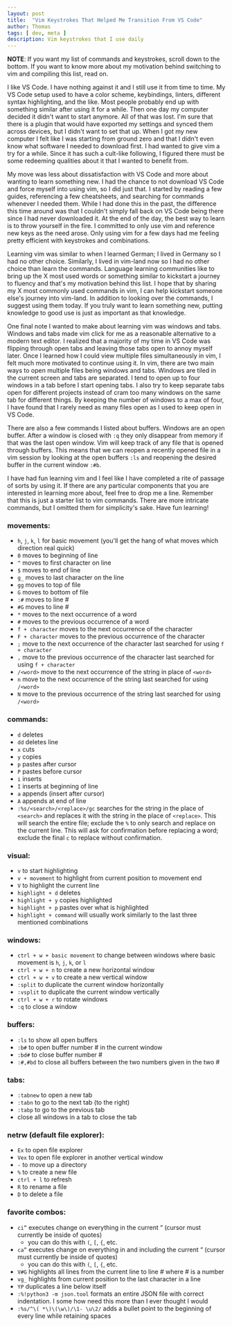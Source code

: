 ```yaml
---
layout: post
title:  "Vim Keystrokes That Helped Me Transition From VS Code"
author: Thomas
tags: [ dev, meta ]
description: Vim keystrokes that I use daily
---
```


**NOTE**: If you want my list of commands and keystrokes, scroll down to the bottom. If you want to know more about my motivation behind switching to vim and compiling this list, read on.

I like VS Code. I have nothing against it and I still use it from time to time. My VS Code setup used to have a color scheme, keybindings, linters, different syntax highlighting, and the like. Most people probably end up with something similar after using it for a while. Then one day my computer decided it didn't want to start anymore. All of that was lost. I'm sure that there is a plugin that would have exported my settings and synced them across devices, but I didn't want to set that up. When I got my new computer I felt like I was starting from ground zero and that I didn't even know what software I needed to download first. I had wanted to give vim a try for a while. Since it has such a cult-like following, I figured there must be some redeeming qualities about it that I wanted to benefit from.

My move was less about dissatisfaction with VS Code and more about wanting to learn something new. I had the chance to not download VS Code and force myself into using vim, so I did just that. I started by reading a few guides, referencing a few cheatsheets, and searching for commands whenever I needed them. While I had done this in the past, the difference this time around was that I couldn't simply fall back on VS Code being there since I had never downloaded it. At the end of the day, the best way to learn is to throw yourself in the fire. I committed to only use vim and reference new keys as the need arose. Only using vim for a few days had me feeling pretty efficient with keystrokes and combinations.

Learning vim was similar to when I learned German; I lived in Germany so I had no other choice. Similarly, I lived in vim-land now so I had no other choice than learn the commands. Language learning communities like to bring up the X most used words or something similar to kickstart a journey to fluency and that's my motivation behind this list. I hope that by sharing my X most commonly used commands in vim, I can help kickstart someone else's journey into vim-land. In addition to looking over the commands, I suggest using them today. If you truly want to learn something new, putting knowledge to good use is just as important as that knowledge.

One final note I wanted to make about learning vim was windows and tabs. Windows and tabs made vim click for me as a reasonable alternative to a modern text editor. I realized that a majority of my time in VS Code was flipping through open tabs and leaving those tabs open to annoy myself later. Once I learned how I could view multiple files simultaneously in vim, I felt much more motivated to continue using it. In vim, there are two main ways to open multiple files being windows and tabs. Windows are tiled in the current screen and tabs are separated. I tend to open up to four windows in a tab before I start opening tabs. I also try to keep separate tabs open for different projects instead of cram too many windows on the same tab for different things. By keeping the number of windows to a max of four, I have found that I rarely need as many files open as I used to keep open in VS Code.

There are also a few commands I listed about buffers. Windows are an open buffer. After a window is closed with `:q` they only disappear from memory if that was the last open window. Vim will keep track of any file that is opened through buffers. This means that we can reopen a recently opened file in a vim session by looking at the open buffers `:ls` and reopening the desired buffer in the current window `:#b`.

I have had fun learning vim and I feel like I have completed a rite of passage of sorts by using it. If there are any particular components that you are interested in learning more about, feel free to drop me a line. Remember that this is just a starter list to vim commands. There are more intricate commands, but I omitted them for simplicity's sake. Have fun learning!

### movements:
- `h`, `j`, `k`, `l` for basic movement (you'll get the hang of what moves which direction real quick)
- `0` moves to beginning of line
- `^` moves to first character on line
- `$` moves to end of line
- `g_` moves to last character on the line
- `gg` moves to top of file
- `G` moves to bottom of file
- `:#` moves to line #
- `#G` moves to line #
- `*` moves to the next occurrence of a word
- `#` moves to the previous occurrence of a word
- `f + character` moves to the next occurrence of the character
- `F + character` moves to the previous occurrence of the character
- `;` move to the next occurrence of the character last searched for using `f + character`
- `,` move to the previous occurrence of the character last searched for using `f + character`
- `/<word>` move to the next occurrence of the string in place of `<word>`
- `n` move to the next occurrence of the string last searched for using `/<word>`
- `N` move to the previous occurrence of the string last searched for using `/<word>`

### commands:
- `d` deletes
- `dd` deletes line
- `x` cuts
- `y` copies
- `p` pastes after cursor
- `P` pastes before cursor
- `i` inserts
- `I` inserts at beginning of line
- `a` appends (insert after cursor)
- `A` appends at end of line
- `:%s/<search>/<replace>/gc` searches for the string in the place of `<search>` and replaces it with the string in the place of `<replace>`. This will search the entire file; exclude the `%` to only search and replace on the current line. This will ask for confirmation before replacing a word; exclude the final `c` to replace without confirmation.

### visual:
- `v` to start highlighting
- `v + movement` to highlight from current position to movement end
- `V` to highlight the current line
- `highlight + d` deletes
- `highlight + y` copies highlighted
- `highlight + p` pastes over what is highlighted
- `highlight + command` will usually work similarly to the last three mentioned combinations

### windows:
- `ctrl + w + basic movement` to change between windows where basic movement is `h`, `j`, `k`, or `l`
- `ctrl + w + n` to create a new horizontal window
- `ctrl + w + v` to create a new vertical window
- `:split` to duplicate the current window horizontally
- `:vsplit` to duplicate the current window vertically
- `ctrl + w + r` to rotate windows
- `:q` to close a window

### buffers:
- `:ls` to show all open buffers
- `:b#` to open buffer number # in the current window
- `:bd#` to close buffer number #
- `:#,#bd` to close all buffers between the two numbers given in the two #

### tabs:
- `:tabnew` to open a new tab
- `:tabn` to go to the next tab (to the right)
- `:tabp` to go to the previous tab
- close all windows in a tab to close the tab

### netrw (default file explorer):
- `Ex` to open file explorer
- `Vex` to open file explorer in another vertical window
- `-` to move up a directory
- `%` to create a new file
- `ctrl + l` to refresh
- `R` to rename a file
- `D` to delete a file

### favorite combos:
- `ci”` executes change on everything in the current “ (cursor must currently be inside of quotes)
  - you can do this with `(`, `[`, `{`, etc.
- `ca”` executes change on everything in and including the current “ (cursor must currently be inside of quotes)
  - you can do this with `(`, `[`, `{`, etc.
- `V#G` highlights all lines from the current line to line # where # is a number
- `vg_` highlights from current position to the last character in a line
- `YP` duplicates a line below itself
- `:%!python3 -m json.tool` formats an entire JSON file with correct indentation. I some how need this more than I ever thought I would
- `:%s/^\( *\)\(\w\)/\1- \u\2/` adds a bullet point to the beginning of every line while retaining spaces
